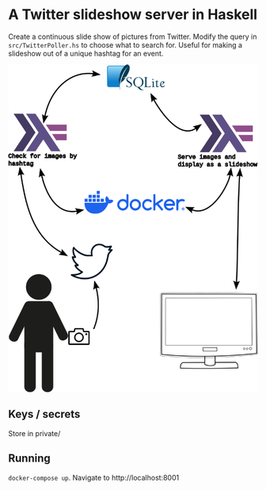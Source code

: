A Twitter slideshow server in Haskell
=================

Create a continuous slide show of pictures from Twitter. Modify the query in `src/TwitterPoller.hs` to choose what to search for. Useful for making a slideshow out of a unique hashtag for an event.

![diagram of what this project's use-case is](docs/architecture-diagram.png)

Keys / secrets
--------------
Store in private/

Running
-------
`docker-compose up`. Navigate to http://localhost:8001

